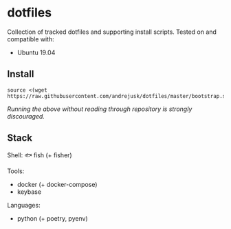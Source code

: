 # dotfiles

Collection of tracked dotfiles and supporting install scripts.
Tested on and compatible with:
  * Ubuntu 19.04

## Install

    source <(wget https://raw.githubusercontent.com/andrejusk/dotfiles/master/bootstrap.sh)

_Running the above without reading through repository is strongly discouraged._

## Stack

Shell: 🐟 fish (+ fisher)

Tools:
* docker (+ docker-compose)
* keybase

Languages:
* python (+ poetry, pyenv)

